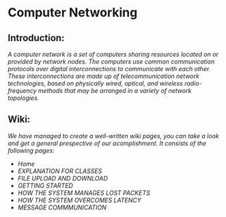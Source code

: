 # Computer Networking

## Introduction:
  _A computer network is a set of computers sharing resources located on or provided by network nodes. The computers use common communication protocols over digital interconnections to communicate with each other. These interconnections are made up of telecommunication network technologies, based on physically wired, optical, and wireless radio-frequency methods that may be arranged in a variety of network topologies._
  
## Wiki:
  _We have managed to create a well-written wiki pages, you can take a look and get a general prespective of our acomplishment.
  It consists of the following pages:_
  - _Home_
  - _EXPLANATION FOR CLASSES_
  - _FILE UPLOAD AND DOWNLOAD_
  - _GETTING STARTED_
  - _HOW THE SYSTEM MANAGES LOST PACKETS_
  - _HOW THE SYSTEM OVERCOMES LATENCY_
  - _MESSAGE COMMMUNICATION_
